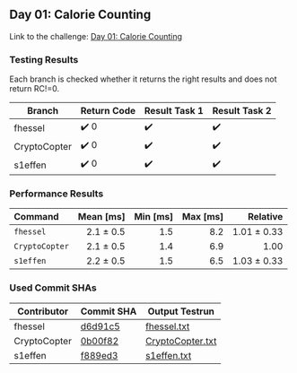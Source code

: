 ## Day 01: Calorie Counting

Link to the challenge: [Day 01: Calorie Counting](https://adventofcode.com/2022/day/1)

### Testing Results

Each branch is checked whether it returns the right results and does not return RC!=0.

| Branch | Return Code | Result Task 1 | Result Task 2 |
| ------ | ----------- | ------------- | ------------- |
| fhessel | ✔️ 0 | ✔️ | ✔️ |
| CryptoCopter | ✔️ 0 | ✔️ | ✔️ |
| s1effen | ✔️ 0 | ✔️ | ✔️ |

### Performance Results

| Command | Mean [ms] | Min [ms] | Max [ms] | Relative |
|:---|---:|---:|---:|---:|
| `fhessel` | 2.1 ± 0.5 | 1.5 | 8.2 | 1.01 ± 0.33 |
| `CryptoCopter` | 2.1 ± 0.5 | 1.4 | 6.9 | 1.00 |
| `s1effen` | 2.2 ± 0.5 | 1.5 | 6.5 | 1.03 ± 0.33 |


### Used Commit SHAs

| Contributor | Commit SHA | Output Testrun |
| ----------- | ---------- | -------------- |
| fhessel | [d6d91c5](https://github.com/LOEWE-emergenCITY/AdventOfCode2022/tree/d6d91c514c3db050cf1a496cd9a65a722ce65a36/01) | [fhessel.txt](01/fhessel.txt) |
| CryptoCopter | [0b00f82](https://github.com/LOEWE-emergenCITY/AdventOfCode2022/tree/0b00f82ce26824ed8cbe7a663e66d8ce873deace/01) | [CryptoCopter.txt](01/CryptoCopter.txt) |
| s1effen | [f889ed3](https://github.com/LOEWE-emergenCITY/AdventOfCode2022/tree/f889ed3b64288ce194ebaf591901ffff52a7c2f7/01) | [s1effen.txt](01/s1effen.txt) |


